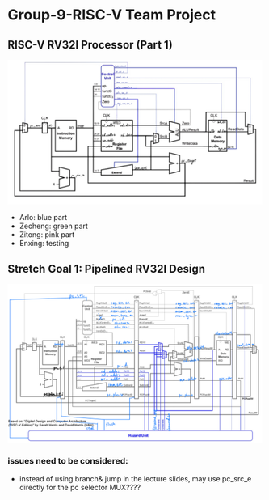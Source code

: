 # Group-9-RISC-V Team Project

## RISC-V RV32I Processor (Part 1)
  
![part 1 task allocation](/images/overall_structure.jpg)

- Arlo: blue part
- Zecheng: green part
- Zitong: pink part
- Enxing: testing

## Stretch Goal 1: Pipelined RV32I Design
![pipeline schematic](/images/pipeline.jpeg)
### issues need to be considered:
- instead of using branch& jump in the lecture slides, may use pc_src_e directly for the pc selector MUX????
